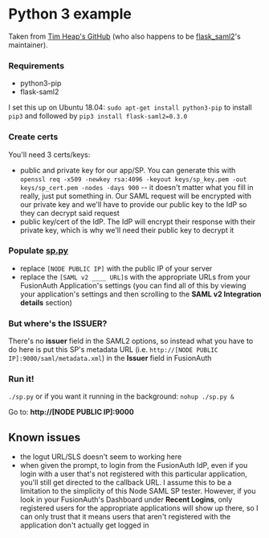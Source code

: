 # Python 3 example
Taken from [Tim Heap's GitHub](https://github.com/timheap/flask-saml2) (who also happens to be [flask_saml2](https://pypi.org/project/flask-saml2/)'s maintainer).

### Requirements
- python3-pip 
- flask-saml2

I set this up on Ubuntu 18.04: `sudo apt-get install python3-pip` to install `pip3` and followed by `pip3 install flask-saml2=0.3.0`

### Create certs
You'll need 3 certs/keys:
- public and private key for our app/SP.  You can generate this with `openssl req -x509 -newkey rsa:4096 -keyout keys/sp_key.pem -out keys/sp_cert.pem -nodes -days 900` -- it doesn't matter what you fill in really, just put something in.  Our SAML request will be encrypted with our private key and we'll have to provide our public key to the IdP so they can decrypt said request
- public key/cert of the IdP.  The IdP will encrypt their response with their private key, which is why we'll need their public key to decrypt it 

### Populate [sp.py](./sp.py)
- replace `[NODE PUBLIC IP]` with the public IP of your server
- replace the `[SAML v2 ____ URL]`s with the appropriate URLs from your FusionAuth Application's settings (you can find all of this by viewing your application's settings and then scrolling to the **SAML v2 Integration details** section)

### But where's the ISSUER?
There's no **issuer** field in the SAML2 options, so instead what you have to do here is put this SP's metadata URL (i.e. `http://[NODE PUBLIC IP]:9000/saml/metadata.xml`) in the **Issuer** field in FusionAuth

### Run it!
`./sp.py` or if you want it running in the background: `nohup ./sp.py &`

Go to: **http://[NODE PUBLIC IP]:9000**

## Known issues 
- the logut URL/SLS doesn't seem to working here
- when given the prompt, to login from the FusionAuth IdP, even if you login with a user that's not registered with this particular application, you'll still get directed to the callback URL.  I assume this to be a limitation to the simplicity of this Node SAML SP tester.  However, if you look in your FusionAuth's Dashboard under **Recent Logins**, only registered users for the appropriate applications will show up there, so I can only trust that it means users that aren't registered with the application don't actually get logged in
